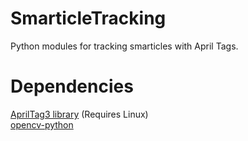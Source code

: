 # SmarticleTracking
Python modules for tracking smarticles with April Tags.
# Dependencies
[AprilTag3 library](https://github.com/AprilRobotics/apriltag)  (Requires Linux)  
[opencv-python](https://pypi.org/project/opencv-python/)

